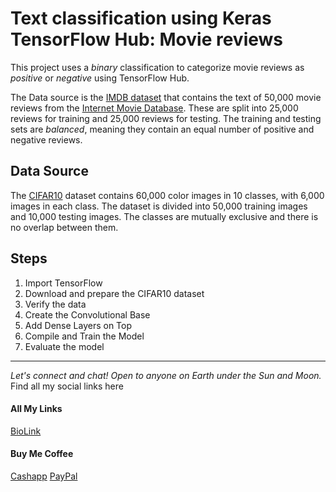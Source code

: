 # Text classification using Keras TensorFlow Hub: Movie reviews

This project uses a *binary* classification to categorize movie reviews as *positive* or *negative* using TensorFlow Hub. 

The Data source is the [IMDB dataset](https://www.tensorflow.org/api_docs/python/tf/keras/datasets/imdb) that contains the text of 50,000 movie reviews from the [Internet Movie Database](https://www.imdb.com/). These are split into 25,000 reviews for training and 25,000 reviews for testing. The training and testing sets are *balanced*, meaning they contain an equal number of positive and negative reviews. 


## Data Source 
The [CIFAR10](https://www.cs.toronto.edu/~kriz/cifar.html) dataset contains 60,000 color images in 10 classes, with 6,000 images in each class. The dataset is divided into 50,000 training images and 10,000 testing images. The classes are mutually exclusive and there is no overlap between them.


## Steps
1. Import TensorFlow 
1. Download and prepare the CIFAR10 dataset
1. Verify the data
1. Create the Convolutional Base 
1. Add Dense Layers on Top 
1. Compile and Train the Model 
1. Evaluate the model

--------------------------------------------------------------------------------
_Let's connect and chat! Open to anyone on Earth under the Sun and Moon._
Find all my social links here

#### All My Links
[BioLink](https://bio.link/paulkamau)


#### Buy Me Coffee
[Cashapp](https://bio.link/paulkamau)
[PayPal](https://paypal.me/paulkamau)